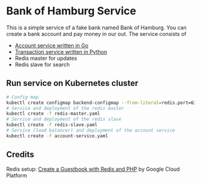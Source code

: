 # Bank of Hamburg Service

This is a simple service of a fake bank named Bank of Hamburg. You can create a bank account and pay money in our out. The service consists of
* [Account service written in Go](account-service/README.md)
* [Transaction service written in Python](transaction-service/README.md)
* Redis master for updates
* Redis slave for search

## Run service on Kubernetes cluster

```bash
# Config map
kubectl create configmap backend-configmap --from-literal=redis.port=6379
# Service and deployment of the redis master
kubectl create -f redis-master.yaml
# Service and deployment of the redis slave
kubectl create -f redis-slave.yaml
# Service (load balancer) and deployment of the account service
kubectl create -f account-service.yaml
```

## Credits

Redis setup: [Create a Guestbook with Redis and PHP](https://cloud.google.com/container-engine/docs/tutorials/guestbook) by Google Cloud Platform

